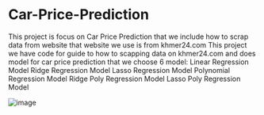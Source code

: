 # Car-Price-Prediction
This project is focus on Car Price Prediction that we include how to scrap data from website that website we use is from khmer24.com
This project we have code for guide to how to scapping data on khmer24.com
and does model for car price prediction that we choose 6 model:
Linear Regression Model
Ridge Regression Model
Lasso Regression Model
Polynomial Regression Model
Ridge Poly Regression Model
Lasso Poly Regression Model

![image](https://github.com/V4NNUTH/Car-Price-Prediction/assets/113205407/8218f3e6-6a05-4d33-a7bc-b955f1afc692)

